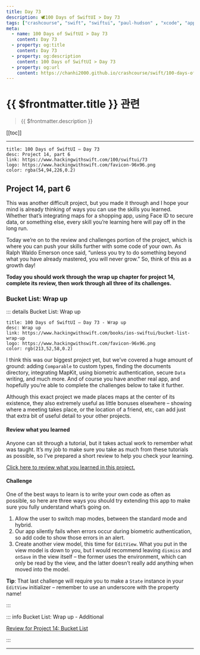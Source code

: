```yaml
---
title: Day 73
description: 🕊️100 Days of SwiftUI > Day 73
tags: ["crashcourse", "swift", "swiftui", "paul-hudson" , "xcode", "appstore"]
meta:
  - name: 100 Days of SwiftUI > Day 73
    content: Day 73
  - property: og:title
    content: Day 73
  - property: og:description
    content: 100 Days of SwiftUI > Day 73
  - property: og:url
    content: https://chanhi2000.github.io/crashcourse/swift/100-days-of-swiftui/73.html
---
```


# {{ $frontmatter.title }} 관련

> {{ $frontmatter.description }}

[[toc]]

---

```card
title: 100 Days of SwiftUI – Day 73
desc: Project 14, part 6
link: https://www.hackingwithswift.com/100/swiftui/73
logo: https://www.hackingwithswift.com/favicon-96x96.png
color: rgba(54,94,226,0.2)
```

## Project 14, part 6

This was another difficult project, but you made it through and I hope your mind is already thinking of ways you can use the skills you learned. Whether that’s integrating maps for a shopping app, using Face ID to secure data, or something else, every skill you’re learning here will pay off in the long run.

Today we’re on to the review and challenges portion of the project, which is where you can push your skills further with some code of your own. As Ralph Waldo Emerson once said, “unless you try to do something beyond what you have already mastered, you will never grow.” So, think of this as a growth day!

__Today you should work through the wrap up chapter for project 14, complete its review, then work through all three of its challenges.__

### Bucket List: Wrap up

::: details Bucket List: Wrap up

```card
title: 100 Days of SwiftUI – Day 73 - Wrap up
desc: Wrap up
link: https://www.hackingwithswift.com/books/ios-swiftui/bucket-list-wrap-up
logo: https://www.hackingwithswift.com/favicon-96x96.png
color: rgb(213,52,58,0.2)
```

I think this was our biggest project yet, but we’ve covered a huge amount of ground: adding `Comparable` to custom types, finding the documents directory, integrating MapKit, using biometric authentication, secure `Data` writing, and much more. And of course you have another real app, and hopefully you’re able to complete the challenges below to take it further.

Although this exact project we made places maps at the center of its existence, they also extremely useful as little bonuses elsewhere – showing where a meeting takes place, or the location of a friend, etc, can add just that extra bit of useful detail to your other projects.

#### Review what you learned

Anyone can sit through a tutorial, but it takes actual work to remember what was taught. It’s my job to make sure you take as much from these tutorials as possible, so I’ve prepared a short review to help you check your learning.

[Click here to review what you learned in this project.][bucket-list]

#### Challenge

One of the best ways to learn is to write your own code as often as possible, so here are three ways you should try extending this app to make sure you fully understand what’s going on.

1. Allow the user to switch map modes, between the standard mode and hybrid.
2. Our app silently fails when errors occur during biometric authentication, so add code to show those errors in an alert.
3. Create another view model, this time for `EditView`. What you put in the view model is down to you, but I would recommend leaving `dismiss` and `onSave` in the view itself – the former uses the environment, which can only be read by the view, and the latter doesn’t really add anything when moved into the model.

__Tip__: That last challenge will require you to make a `State` instance in your `EditView` initializer – remember to use an underscore with the property name!

:::

::: info Bucket List: Wrap up - Additional

[Review for Project 14: Bucket List][bucket-list]

:::

---

<TagLinks />

[bucket-list]: https://www.hackingwithswift.com/review/ios-swiftui/bucket-list